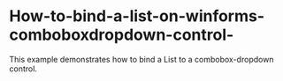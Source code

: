 # How-to-bind-a-list-on-winforms-comboboxdropdown-control-
This example demonstrates how to bind a List to a combobox-dropdown control.